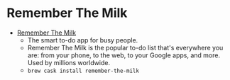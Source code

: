 # Remember The Milk
- [Remember The Milk](https://www.rememberthemilk.com/)
  -  The smart to-do app for busy people.
  - Remember The Milk is the popular to-do list that's everywhere you are: from your phone, to the web, to your Google apps, and more. Used by millions worldwide.
  - `brew cask install remember-the-milk`

